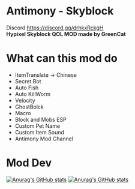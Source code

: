 # Antimony - Skyblock 
Discord https://discord.gg/drhkxRckgH  
**Hypixel Skyblock QOL MOD made by GreenCat**
 
# What can this mod do
- ItemTranslate -> Chinese
- Secret Bot
- Auto Fish
- Auto KillWorm
- Velocity
- GhostBolck
- Macro
- Block and Mobs ESP
- Custom Pet Name
- Custom Item Sound
- Antimony Mod Channel
# Mod Dev
[![Anurag's GitHub stats](https://github-readme-stats.vercel.app/api?username=Pysio2007&theme=dark)](https://github.com/anuraghazra/github-readme-stats)
[![Anurag's GitHub stats](https://github-readme-stats.vercel.app/api?username=ItzGreenCat&theme=dark)](https://github.com/anuraghazra/github-readme-stats)

